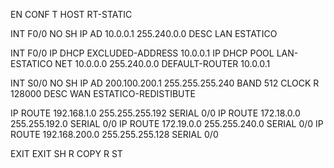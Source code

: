 EN
CONF T
HOST RT-STATIC

INT F0/0
NO SH
IP AD 10.0.0.1 255.240.0.0
DESC LAN ESTATICO

INT F0/0
IP DHCP EXCLUDED-ADDRESS 10.0.0.1
IP DHCP POOL LAN-ESTATICO
NET 10.0.0.0 255.240.0.0
DEFAULT-ROUTER 10.0.0.1


INT S0/0
NO SH
IP AD 200.100.200.1 255.255.255.240
BAND 512
CLOCK R 128000
DESC WAN ESTATICO-REDISTIBUTE


IP ROUTE 192.168.1.0 255.255.255.192 SERIAL 0/0
IP ROUTE 172.18.0.0 255.255.192.0 SERIAL 0/0
IP ROUTE 172.19.0.0 255.255.240.0 SERIAL 0/0
IP ROUTE 192.168.200.0 255.255.255.128 SERIAL 0/0


EXIT
EXIT
SH R
COPY R ST